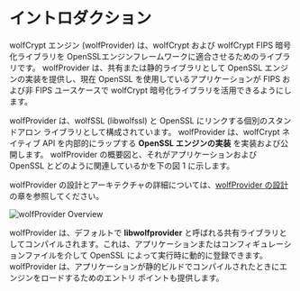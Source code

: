 # イントロダクション

wolfCrypt エンジン (wolfProvider) は、wolfCrypt および wolfCrypt FIPS 暗号化ライブラリを OpenSSLエンジンフレームワークに適合させるためのライブラリです。 wolfProvider は、共有または静的ライブラリとして OpenSSL エンジンの実装を提供し、現在 OpenSSL を使用しているアプリケーションが FIPS および非 FIPS ユースケースで wolfCrypt 暗号化ライブラリを活用できるようにします。

wolfProvider は、wolfSSL (libwolfssl) と OpenSSL にリンクする個別のスタンドアロン ライブラリとして構成されています。 wolfProvider は、wolfCrypt ネイティブ API を内部的にラップする **OpenSSL エンジンの実装** を実装および公開します。 wolfProvider の概要図と、それがアプリケーションおよび OpenSSL とどのように関連しているかを下の図 1 に示します。


wolfProvider の設計とアーキテクチャの詳細については、[wolfProvider の設計](chapter09.md) の章を参照してください。




![wolfProvider Overview](png/wolfprovider_overview.png)

wolfProvider は、デフォルトで **libwolfprovider** と呼ばれる共有ライブラリとしてコンパイルされます。これは、アプリケーションまたはコンフィギュレーションファイルを介して OpenSSL によって実行時に動的に登録できます。 wolfProvider は、アプリケーションが静的ビルドでコンパイルされたときにエンジンをロードするためのエントリ ポイントも提供します。

